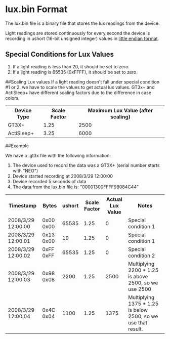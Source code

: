 # lux.bin Format

The lux.bin file is a binary file that stores the lux readings from the device.

Light readings are stored continuously for every second the device is recording in ushort (16-bit unsigned integer) values in [little endian format](http://en.wikipedia.org/wiki/Endianness).

## Special Conditions for Lux Values
1. If a light reading is less than 20, it should be set to zero.
2. If a light reading is 65535 (0xFFFF), it should be set to zero.

##Scaling Lux values
If a light reading doesn't fall under special condition #1 or 2, we have to scale the values to get actual lux values. GT3x+ and ActiSleep+ have different scaling factors due to the difference in case colors.

<table>
  <tr>
    <th>Device Type</th>
    <th>Scale Factor</th>
	<th>Maximum Lux Value (after scaling)</th>
  </tr>
  <tr>
    <td>GT3X+</td>
    <td>1.25</td>
	<td>2500</td>
  </tr>
  <tr>
    <td>ActiSleep+</td>
    <td>3.25</td>
	<td>6000</td>
  </tr>
</table>

##Example

We have a .gt3x file with the following information:

1. The device used to record the data was a GT3X+ (serial number starts with "NEO")
2. Device started recording at 2008/3/29 12:00:00
3. Device recorded 5 seconds of data
4. The data from the lux.bin file is: "00001300FFFF98084C44"

<table>
  <tr>
	<th>Timestamp</th>
    <th>Bytes</th>
	<th>ushort</th>
    <th>Scale Factor</th>
	<th>Actual Lux Value</th>
	<th>Notes</th>
  </tr>
  <tr>
	<td>2008/3/29 12:00:00</td>
    <td>0x00 0x00</td>
	<td>65535</td>
    <td>1.25</td>
	<td>0</td>
	<td>Special condition 1</td>
  </tr>
  <tr>
    <td>2008/3/29 12:00:01</td>
    <td>0x13 0x00</td>
	<td>19</td>
    <td>1.25</td>
	<td>0</td>
	<td>Special condition 1</td>
  </tr>
  <tr>
    <td>2008/3/29 12:00:02</td>
    <td>0xFF 0xFF</td>
	<td>65535</td>
    <td>1.25</td>
	<td>0</td>
	<td>Special condition 2</td>
  </tr>
  <tr>
    <td>2008/3/29 12:00:03</td>
    <td>0x98 0x08</td>
	<td>2200</td>
    <td>1.25</td>
	<td>2500</td>
	<td>Multiplying 2200 * 1.25 is above 2500, so we use 2500</td>
  </tr>
  <tr>
    <td>2008/3/29 12:00:04</td>
    <td>0x4C 0x04</td>
	<td>1100</td>
    <td>1.25</td>
	<td>1375</td>
	<td>Multiplying 1375 * 1.25 is below 2500, so we use that result.</td>
  </tr>
</table>